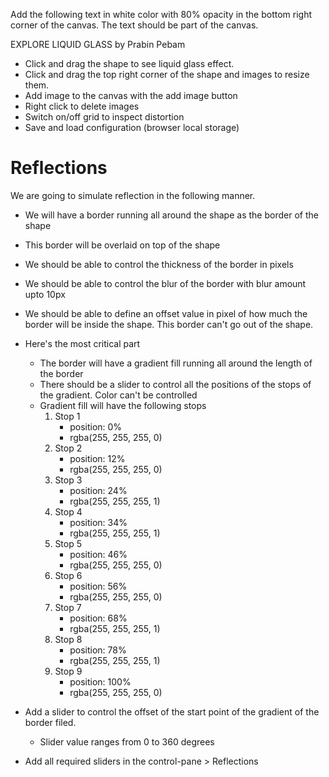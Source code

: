 Add the following text in white color with 80% opacity in the bottom right corner of the canvas. The text should be part of the canvas.

EXPLORE LIQUID GLASS
by Prabin Pebam

- Click and drag the shape to see liquid glass effect.
- Click and drag the top right corner of the shape and images to resize them.
- Add image to the canvas with the add image button
- Right click to delete images
- Switch on/off grid to inspect distortion
- Save and load configuration (browser local storage)



# Reflections
We are going to simulate reflection in the following manner.
- We will have a border running all around the shape as the border of the shape
- This border will be overlaid on top of the shape
- We should be able to control the thickness of the border in pixels
- We should be able to control the blur of the border with blur amount upto 10px
- We should be able to define an offset value in pixel of how much the border will be inside the shape. This border can't go out of the shape.
- Here's the most critical part
    - The border will have a gradient fill running all around the length of the border
    - There should be a slider to control all the positions of the stops of the gradient. Color can't be controlled
    - Gradient fill will have the following stops
        1. Stop 1
            - position: 0%
            - rgba(255, 255, 255, 0)
        2. Stop 2
            - position: 12%
            - rgba(255, 255, 255, 0)
        3. Stop 3
            - position: 24%
            - rgba(255, 255, 255, 1)
        4. Stop 4
            - position: 34%
            - rgba(255, 255, 255, 1)
        5. Stop 5
            - position: 46%
            - rgba(255, 255, 255, 0)
        6. Stop 6
            - position: 56%
            - rgba(255, 255, 255, 0)
        7. Stop 7
            - position: 68%
            - rgba(255, 255, 255, 1)
        8. Stop 8
            - position: 78%
            - rgba(255, 255, 255, 1)
        9. Stop 9
            - position: 100%
            - rgba(255, 255, 255, 0)

- Add a slider to control the offset of the start point of the gradient of the border filed.
   - Slider value ranges from 0 to 360 degrees
- Add all required sliders in the control-pane > Reflections